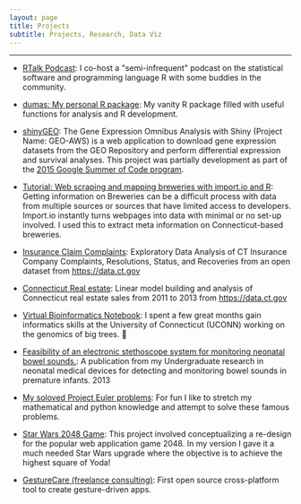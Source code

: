 ```yaml
---
layout: page
title: Projects
subtitle: Projects, Research, Data Viz
---
```


---------------

* [RTalk Podcast](http://rtalk.org/): I co-host a "semi-infrequent" podcast on the statistical software and programming language R with some buddies in the community. 

* [dumas: My personal R package](https://github.com/jasdumas/dumas): My vanity R package filled with useful functions for analysis and R development.

* [shinyGEO](http://jasdumas.github.io/shinyGEO/): The Gene Expression Omnibus Analysis with Shiny (Project Name: GEO-AWS) is a web application to download gene expression datasets from the GEO Repository and perform differential expression and survival analyses. This project was partially development as part of the [2015 Google Summer of Code program](http://www.google-melange.com/gsoc/project/details/google/gsoc2015/jasdumas/5668600916475904). 

* [Tutorial: Web scraping and mapping breweries with import.io and R](http://trendct.org/2016/03/18/tutorial-web-scraping-and-mapping-breweries-with-import-io-and-r/): Getting information on Breweries can be a difficult process with data from multiple sources or sources that have limited access to developers. Import.io instantly turns webpages into data with minimal or no set-up involved. I used this to extract meta information on Connecticut-based breweries. 

* [Insurance Claim Complaints](http://rpubs.com/jasdumas/eda-ct-insurance): Exploratory Data Analysis of CT Insurance Company Complaints, Resolutions, Status, and Recoveries from an open dataset from https://data.ct.gov

* [Connecticut Real estate](http://rpubs.com/jasdumas/ct-realestate): Linear model building and analysis of Connecticut real estate sales from 2011 to 2013 from https://data.ct.gov

* [Virtual Bioinformatics Notebook](https://github.com/jasdumas/DouglasFir): I spent a few great months gain informatics skills at the University of Connecticut (UCONN) working on the genomics of big trees. :deciduous_tree:

* [Feasibility of an electronic stethoscope system for monitoring neonatal bowel sounds.](http://www.ncbi.nlm.nih.gov/pubmed/24156174): A publication from my Undergraduate research in neonatal medical devices for detecting and monitoring bowel sounds in premature infants. 2013

* [My soloved Project Euler problems](https://github.com/jasdumas/LeonhardEuler): For fun I like to stretch my mathematical and python knowledge and attempt to solve these famous problems.

* [Star Wars 2048 Game](http://jasdumas.github.io/2048/): This project involved conceptualizing a re-design for the popular web application game 2048. In my version I gave it a much needed Star Wars upgrade where the objective is to achieve the highest square of Yoda!

* [GestureCare (freelance consulting)](http://www.gesturekit.com/labs/gesturecare/): First open source cross-platform tool to create gesture-driven apps.

